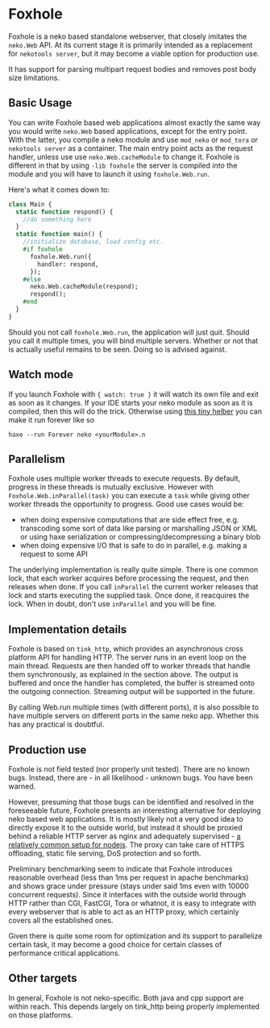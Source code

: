 # Foxhole

Foxhole is a neko based standalone webserver, that closely imitates the `neko.Web` API. At its current stage it is primarily intended as a replacement for `nekotools server`, but it may become a viable option for production use.

It has support for parsing multipart request bodies and removes post body size limitations.

## Basic Usage

You can write Foxhole based web applications almost exactly the same way you would write `neko.Web` based applications, except for the entry point. With the latter, you compile a neko module and use `mod_neko` or `mod_tora` or `nekotools server` as a container. The main entry point acts as the request handler, unless use use `neko.Web.cacheModule` to change it. Foxhole is different in that by using `-lib foxhole` the server is compiled *into* the module and you will have to launch it using `foxhole.Web.run`.

Here's what it comes down to:

```haxe
class Main {
  static function respond() {
    //do something here
  }
  static function main() {
    //initialize database, load config etc.
    #if foxhole
      foxhole.Web.run({
        handler: respond,
      });    
    #else
      neko.Web.cacheModule(respond);
      respond();
    #end
  }
}
```

Should you not call `foxhole.Web.run`, the application will just quit. Should you call it multiple times, you will bind multiple servers. Whether or not that is actually useful remains to be seen. Doing so is advised against.

## Watch mode

If you launch Foxhole with `{ watch: true }` it will watch its own file and exit as soon as it changes. If your IDE starts your neko module as soon as it is compiled, then this will do the trick. Otherwise using [this tiny helber](https://gist.github.com/back2dos/60015d7c331cff5552ab) you can make it run forever like so 

```
haxe --run Forever neko <yourModule>.n
```

## Parallelism

Foxhole uses multiple worker threads to execute requests. By default, progress in these threads is mutually exclusive. However with `Foxhole.Web.inParallel(task)` you can execute a `task` while giving other worker threads the opportunity to progress. Good use cases would be:

- when doing expensive computations that are side effect free, e.g. transcoding some sort of data like parsing or marshalling JSON or XML or using haxe serialization or compressing/decompressing a binary blob
- when doing expensive I/O that is safe to do in parallel, e.g. making a request to some API

The underlying implementation is really quite simple. There is one common lock, that each worker acquires before processing the request, and then releases when done. If you call `inParallel` the current worker releases that lock and starts executing the supplied task. Once done, it reacquires the lock. When in doubt, don't use `inParallel` and you will be fine.

## Implementation details

Foxhole is based on `tink_http`, which provides an asynchronous cross platform API for handling HTTP. The server runs in an event loop on the main thread. Requests are then handed off to worker threads that handle them synchronously, as explained in the section above. The output is buffered and once the handler has completed, the buffer is streamed onto the outgoing connection. Streaming output will be supported in the future.

By calling Web.run multiple times (with different ports), it is also possible to have multiple servers on different ports in the same neko app. Whether this has any practical is doubtful.

## Production use

Foxhole is not field tested (nor properly unit tested). There are no known bugs. Instead, there are - in all likelihood - unknown bugs. You have been warned.

However, presuming that those bugs can be identified and resolved in the foreseeable future, Foxhole presents an interesting alternative for deploying neko based web applications. It is mostly likely not a very good idea to directly expose it to the outside world, but instead it should be proxied behind a reliable HTTP server as nginx and adequately supervised - [a relatively common setup for nodejs](http://stackoverflow.com/a/5015178/111466). The proxy can take care of HTTPS offloading, static file serving, DoS protection and so forth.

Preliminary benchmarking seem to indicate that Foxhole introduces reasonable overhead (less than 1ms per request in apache benchmarks) and shows grace under pressure (stays under said 1ms even with 10000 concurrent requests). Since it interfaces with the outside world through HTTP rather than CGI, FastCGI, Tora or whatnot, it is easy to integrate with every webserver that is able to act as an HTTP proxy, which certainly covers all the established ones.

Given there is quite some room for optimization and its support to parallelize certain task, it may become a good choice for certain classes of performance critical applications.

## Other targets

In general, Foxhole is not neko-specific. Both java and cpp support are within reach. This depends largely on tink_http being properly implemented on those platforms.
